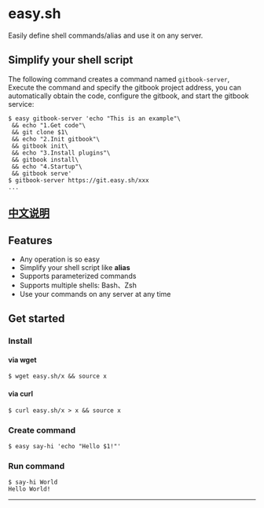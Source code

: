 # easy.sh
Easily define shell commands/alias and use it on any server. 

## Simplify your shell script
The following command creates a command named `gitbook-server`, Execute the command and specify the gitbook project address, you can automatically obtain the code, configure the gitbook, and start the gitbook service:

```shell
$ easy gitbook-server 'echo "This is an example"\
 && echo "1.Get code"\
 && git clone $1\
 && echo "2.Init gitbook"\
 && gitbook init\
 && echo "3.Install plugins"\
 && gitbook install\
 && echo "4.Startup"\
 && gitbook serve'
$ gitbook-server https://git.easy.sh/xxx
...
```

## [中文说明](https://www.easy.sh/zh)

## Features
* Any operation is so easy
* Simplify your shell script like **alias**
* Supports parameterized commands
* Supports multiple shells: Bash、Zsh
* Use your commands on any server at any time

## Get started
### Install
#### via wget
```shell
$ wget easy.sh/x && source x
```

#### via curl
```shell
$ curl easy.sh/x > x && source x
```

### Create command
```shell
$ easy say-hi 'echo "Hello $1!"'
```

### Run command
```shell
$ say-hi World
Hello World!
```

---
